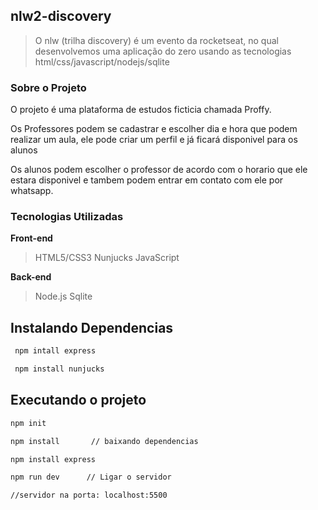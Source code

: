 ## nlw2-discovery

>O nlw (trilha discovery) é um evento da rocketseat, no qual desenvolvemos uma aplicação do zero usando as tecnologias html/css/javascript/nodejs/sqlite

### Sobre o Projeto
O projeto é uma plataforma de estudos ficticia chamada Proffy.

Os Professores podem se cadastrar e escolher dia e hora que podem realizar um aula, ele pode criar um perfil e já ficará disponivel para os alunos

Os alunos podem escolher o professor de acordo com o horario que ele estara disponivel e tambem podem entrar em contato com ele por whatsapp.

### Tecnologias Utilizadas

**Front-end**
> HTML5/CSS3 
> Nunjucks
> JavaScript

**Back-end**
>Node.js
>Sqlite

## Instalando Dependencias

```sh
 npm intall express

 npm install nunjucks
```

## Executando o projeto 
```sh
npm init

npm install       // baixando dependencias

npm install express

npm run dev      // Ligar o servidor

//servidor na porta: localhost:5500
```